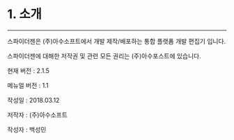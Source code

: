# 1. 소개

---

스파이더젠은 \(주\)아수소프트에서 개발 제작/배포하는 통합 플랫폼 개발 편집기 입니다.

스파이더젠에 대해한 저작권 및 관련 모든 권리는 \(주\)아수포스트에 있습니다.

현재 버전 : 2.1.5

메뉴얼 버전 : 1.1

작성일 : 2018.03.12

저작자 : \(주\)아수소프트

작성자 : 백성민

